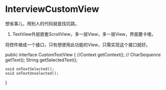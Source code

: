# InterviewCustomView
想省事儿，用别人的代码就是找坑跳。

1. TextView外层嵌套ScrollView，多一层View，多一层View，界面要卡喽。

将控件做成一个接口，只有想使用此功能的View，只需实现这个接口就好。

public interface CustomTextView {
    //Context getContext();
   // CharSequence getText();
    String getSelectedText();

    void onTextSelected();
    void onTextUnselected();

}
